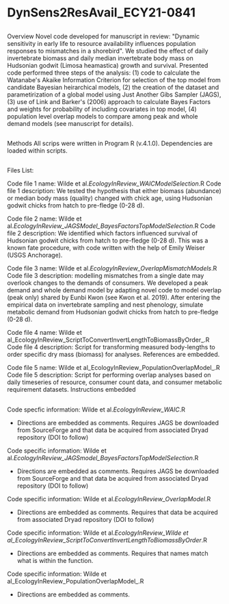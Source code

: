 # DynSens2ResAvail_ECY21-0841


##

Overview
Novel code developed for manuscript in review: "Dynamic sensitivity in early life to resource availability influences population responses to mismatches in a shorebird". We studied the effect of daily invertebrate biomass and daily median invertebrate body mass on Hudsonian godwit (Limosa heamastica) growth and survival. Presented code performed three steps of the analysis: (1) code to calculate the Watanabe's Akaike Information Criterion for selection of the top model from candidate Bayesian heirarchical models, (2) the creation of the dataset and parametirization of a global model using Just Another Gibs Sampler (JAGS), (3) use of Link and Barker's (2006) approach to calculate Bayes Factors and weights for probability of including covariates in top model, (4) population level overlap models to compare among peak and whole demand models (see manuscript for details).

##

Methods
All scrips were written in Program R (v.4.1.0). Dependencies are loaded within scripts.

##

Files List:

Code file 1 name: Wilde et al._EcologyInReview_WAICModelSelection_.R
Code file 1 description: We tested the hypothesis that either biomass (abundance) or median body mass (quality) changed with chick age, using Hudsonian godwit chicks from hatch to pre-fledge (0-28 d).

Code file 2 name: Wilde et al._EcologyInReview_JAGSModel_BayesFactorsTopModelSelection_.R
Code file 2 description: We identified which factors influenced survival of Hudsonian godwit chicks from hatch to pre-fledge (0-28 d). This was a known fate procedure, with code written with the help of Emily Weiser (USGS Anchorage).

Code file 3 name: Wilde et al._EcologyInReview_OverlapMismatchModels_.R
Code file 3 description: modelling mismatches from a single date may overlook changes to the demands of consumers. We developed a peak demand and whole demand model by adapting novel code to model overlap (peak only) shared by Eunbi Kwon (see Kwon et al. 2019). After entering the empirical data on invertebrate sampling and nest phenology, simulate metabolic demand from Hudsonian godwit chicks from hatch to pre-fledge (0-28 d).

Code file 4 name: Wilde et al_EcologyInReview_ScriptToConvertInvertLengthToBiomassByOrder_.R
Code file 4 description: Script for transforming measured body-lengths to order specific dry mass (biomass) for analyses. References are embedded.

Code file 5 name: Wilde et al_EcologyInReview_PopulationOverlapModel_.R
Code file 5 description: Script for performing overlap analyses based on daily timeseries of resource, consumer count data, and consumer metabolic requirement datasets. Instructions embedded


##

Code specfic information: Wilde et al._EcologyInReview_WAIC_.R

 - Directions are embedded as comments. Requires JAGS be downloaded from SourceForge and that data be acquired from associated Dryad repository (DOI to follow)

Code specific information: Wilde et al._EcologyInReview_JAGSmodel_BayesFactorsTopModelSelection_.R

- Directions are embedded as comments. Requires JAGS be downloaded from SourceForge and that data be acquired from associated Dryad repository (DOI to follow)

Code specific information: Wilde et al._EcologyInReview_OverlapModel_.R
- Directions are embedded as comments. Requires that data be acquired from associated Dryad repository (DOI to follow)

Code specific information: Wilde et al._EcologyInReview_Wilde et al_EcologyInReview_ScriptToConvertInvertLengthToBiomassByOrder_.R

- Directions are embedded as comments. Requires that names match what is within the function.

Code specific information: Wilde et al_EcologyInReview_PopulationOverlapModel_.R

- Directions are embedded as comments.



